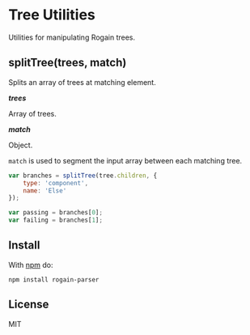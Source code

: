 # Tree Utilities

Utilities for manipulating Rogain trees.

## splitTree(trees, match)

Splits an array of trees at matching element.

___trees___

Array of trees.

___match___

Object.

`match` is used to segment the input array between each matching tree.

```js
var branches = splitTree(tree.children, {
    type: 'component',
    name: 'Else'
});

var passing = branches[0];
var failing = branches[1];
```

## Install 

With [npm](https://www.npmjs.com) do:

```
npm install rogain-parser
```

## License

MIT